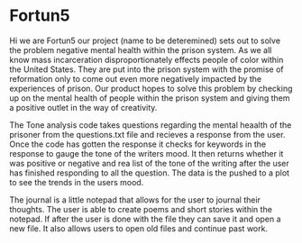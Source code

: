 # Fortun5

Hi we are Fortun5 our project (name to be deteremined) sets out to solve the problem negative mental health within the prison system. As we all know mass incarceration disproportionately effects people of color within the United States. They are put into the prison system with the promise of reformation only to come out even more negatively impacted by the experiences of prison. Our product hopes to solve this problem by checking up on the mental health of people within the prison system and giving them a positive outlet in the way of creativity.

The Tone analysis code takes questions regarding the mental heaalth of the prisoner from the questions.txt file and recieves a response from the user. Once the code has gotten the response it checks for keywords in the response to gauge the tone of the writers mood. It then returns whether it was positive or negative and rea list of the tone of the writing after the user has finished responding to all the question. The data is the pushed to a plot to see the trends in the users mood.

The journal is a little notepad that allows for the user to journal their thoughts. The user is able to create poems and short stories within the notepad. If after the user is done with the file they can save it and open a new file. It also allows users to open old files and continue past work.




